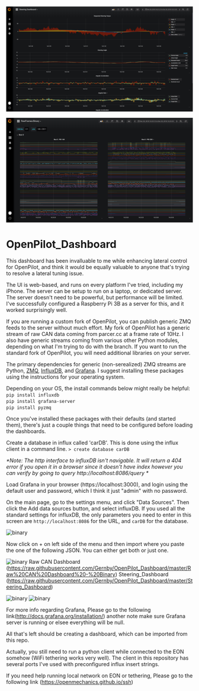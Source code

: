 ![steering](https://github.com/Gernby/OpenPilot_Dashboard/blob/master/SteeringDashboard.png)

![binary](https://github.com/Gernby/OpenPilot_Dashboard/blob/master/BinaryDashboard.png)

# OpenPilot_Dashboard

This dashboard has been invalluable to me while enhancing lateral control for OpenPilot, and think it would be equally valuable to anyone that's trying to resolve a lateral tuning issue.

The UI is web-based, and runs on every platform I've tried, including my iPhone.  The server can be setup to run on a laptop, or dedicated server.  The server doesn't need to be powerful, but performance will be limited.  I've successfully configured a Raspberry Pi 3B as a server for this, and it worked surprisingly well.

If you are running a custom fork of OpenPilot, you can publish generic ZMQ feeds to the server without much effort.  My fork of OpenPilot has a generic stream of raw CAN data coming from parcer.cc at a frame rate of 10Hz.  I also have generic streams coming from various other Python modules, depending on what I'm trying to do with the branch.  If you want to run the standard fork of OpenPilot, you will need additional libraries on your server.  

The primary dependencies for generic (non-serealized) ZMQ streams are Python, [ZMQ](http://zeromq.org/bindings:python), [InfluxDB](https://github.com/influxdata/influxdb), and [Grafana](https://grafana.com/grafana/download).  I suggest installing these packages using the instructions for your operating system. 

Depending on your OS, the install commands below might really be helpful:  
`pip install influxdb`  
`pip install grafana-server`  
`pip install pyzmq`

Once you've installed these packages with their defaults (and started them), there's just a couple things that need to be configured before loading the dashboards. 

Create a database in influx called 'carDB'.  This is done using the influx client in a command line. 
`> create database carDB`

_*Note: The http interface to influxDB isn't navigable.  It will return a 404 error if you open it in a browser since it doesn't have index however you can verify by going to query http://localhost:8086/query *_

Load Grafana in your browser (https://localhost:3000), and login using the default user and password, which I think it just "admin" with no password.

On the main page, go to the settings menu, and click "Data Sources".  Then click the Add data sources button, and select influxDB.  If you used all the standard settings for influxDB, the only parameters you need to enter in this screen are `http://localhost:8086` for the URL, and `carDB` for the database.

![binary](https://i.imgur.com/qJjZYen.png)

Now click on + on left side of the menu and then import where you paste the one of the following JSON. You can either get both or just one.

![binary](https://i.imgur.com/yVr3ZrB.png)
Raw CAN Dashboard (https://raw.githubusercontent.com/Gernby/OpenPilot_Dashboard/master/Raw%20CAN%20Dashboard%20-%20Binary)
Steering_Dashboard (https://raw.githubusercontent.com/Gernby/OpenPilot_Dashboard/master/Steering_Dashboard)

![binary](https://i.imgur.com/4Te8yMf.png)
![binary](https://i.imgur.com/cAMiIwj.png)

For more info regarding  Grafana, Please go to the following link(http://docs.grafana.org/installation/) another note make sure Grafana server is running or elsee everything will be null.

All that's left should be creating a dashboard, which can be imported from this repo.

Actually, you still need to run a python client while connected to the EON somehow (WiFi tethering works very well).  The client in this repository has several ports I've used with preconfigured influx insert strings.

If you need help running local network on EON or tethering, Please go to the following link (https://openmechanics.github.io/ssh)

